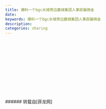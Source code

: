 ```yaml
---
title: 爆料一个bgc水城旁边赢城集团人事部骗佣金
date: 
keywords: 爆料一个bgc水城旁边赢城集团人事部骗佣金
description: 
categories: sharing
---
```

<td class="t_f" id="postmessage_1073965">

<br/>
<img alt="" border="0" class="zoom" data-cf-modified-78eb10eb47d54dd615a0f3a6-="" file="http://www.flw.ph/data/appbyme/upload/image/201801/04/jHqQ183mynD4.jpg" id="aimg_c5465" lazyloadthumb="1" onclick="" onmouseover="" src="http://www.flw.ph/data/appbyme/upload/image/201801/04/jHqQ183mynD4.jpg"/><br/>
<br/>
<img alt="" border="0" class="zoom" data-cf-modified-78eb10eb47d54dd615a0f3a6-="" file="http://www.flw.ph/data/appbyme/upload/image/201801/04/3gDkosaEf8r2.jpg" id="aimg_ImIb6" lazyloadthumb="1" onclick="" onmouseover="" src="http://www.flw.ph/data/appbyme/upload/image/201801/04/3gDkosaEf8r2.jpg"/><br/>
<br/>
<img alt="" border="0" class="zoom" data-cf-modified-78eb10eb47d54dd615a0f3a6-="" file="http://www.flw.ph/data/appbyme/upload/image/201801/04/aIw8bv8F8k8A.jpg" id="aimg_LMtt6" lazyloadthumb="1" onclick="" onmouseover="" src="http://www.flw.ph/data/appbyme/upload/image/201801/04/aIw8bv8F8k8A.jpg"/><br/>
<br/>
<img alt="" border="0" class="zoom" data-cf-modified-78eb10eb47d54dd615a0f3a6-="" file="http://www.flw.ph/data/appbyme/upload/image/201801/04/7sRDZlLLNGLs.jpg" id="aimg_v06wX" lazyloadthumb="1" onclick="" onmouseover="" src="http://www.flw.ph/data/appbyme/upload/image/201801/04/7sRDZlLLNGLs.jpg"/><br/>
<br/>
<img alt="" border="0" class="zoom" data-cf-modified-78eb10eb47d54dd615a0f3a6-="" file="http://www.flw.ph/data/appbyme/upload/image/201801/04/uPPJ8prVIlgA.jpg" id="aimg_TAgA2" lazyloadthumb="1" onclick="" onmouseover="" src="http://www.flw.ph/data/appbyme/upload/image/201801/04/uPPJ8prVIlgA.jpg"/><br/>
<br/>
<img alt="" border="0" class="zoom" data-cf-modified-78eb10eb47d54dd615a0f3a6-="" file="http://www.flw.ph/data/appbyme/upload/image/201801/04/Fx2hyULpeE8k.jpg" id="aimg_bGPGt" lazyloadthumb="1" onclick="" onmouseover="" src="http://www.flw.ph/data/appbyme/upload/image/201801/04/Fx2hyULpeE8k.jpg"/><br/>
<br/>
<img alt="" border="0" class="zoom" data-cf-modified-78eb10eb47d54dd615a0f3a6-="" file="http://www.flw.ph/data/appbyme/upload/image/201801/04/XSpgp6aUpscU.jpg" id="aimg_cV95O" lazyloadthumb="1" onclick="" onmouseover="" src="http://www.flw.ph/data/appbyme/upload/image/201801/04/XSpgp6aUpscU.jpg"/><br/>
<br/>
<img alt="" border="0" class="zoom" data-cf-modified-78eb10eb47d54dd615a0f3a6-="" file="http://www.flw.ph/data/appbyme/upload/image/201801/04/gVCTkez9Bq4V.jpg" id="aimg_RBHW0" lazyloadthumb="1" onclick="" onmouseover="" src="http://www.flw.ph/data/appbyme/upload/image/201801/04/gVCTkez9Bq4V.jpg"/><br/>
<br/>
<img alt="" border="0" class="zoom" data-cf-modified-78eb10eb47d54dd615a0f3a6-="" file="http://www.flw.ph/data/appbyme/upload/image/201801/04/JR2f0qXWcEVw.jpg" id="aimg_OAfaB" lazyloadthumb="1" onclick="" onmouseover="" src="http://www.flw.ph/data/appbyme/upload/image/201801/04/JR2f0qXWcEVw.jpg"/><br/>
<br/>
<img alt="" border="0" class="zoom" data-cf-modified-78eb10eb47d54dd615a0f3a6-="" file="http://www.flw.ph/data/appbyme/upload/image/201801/04/kNyc2Km6oGL9.jpg" id="aimg_IqlMj" lazyloadthumb="1" onclick="" onmouseover="" src="http://www.flw.ph/data/appbyme/upload/image/201801/04/kNyc2Km6oGL9.jpg"/><br/>
<br/>
</td>
###### 转载自[菲龙网]